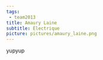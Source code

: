 ```yaml
---
tags:
 - team2013
title: Amaury Laine
subtitle: Électrique
picture: pictures/amaury_laine.png
---
```


yupyup
